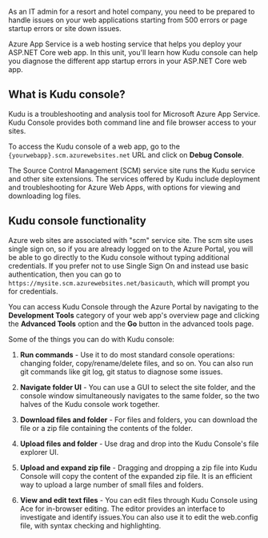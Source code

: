 As an IT admin for a resort and hotel company, you need to be prepared to handle issues on your web applications starting from 500 errors or page startup errors or site down issues.

Azure App Service is a web hosting service that helps you deploy your ASP.NET Core web app. In this unit, you'll learn how Kudu console can help you diagnose the different app startup errors in your ASP.NET Core web app. 

## What is Kudu console?

Kudu is a troubleshooting and analysis tool for Microsoft Azure App Service. Kudu Console provides both command line and file browser access to your sites. 

To access the Kudu console of a web app, go to the `{yourwebapp}.scm.azurewebsites.net` URL and click on **Debug Console**.

The Source Control Management (SCM) service site runs the Kudu service and other site extensions. The services offered by Kudu include deployment and troubleshooting for Azure Web Apps, with options for viewing and downloading log files.

## Kudu console functionality

Azure web sites are associated with "scm" service site. The scm site uses single sign on, so if you are already logged on to the Azure Portal, you will be able to go directly to the Kudu console without typing additional credentials. If you prefer not to use Single Sign On and instead use basic authentication, then you can go to `https://mysite.scm.azurewebsites.net/basicauth`, which will prompt you for credentials. 

You can access Kudu Console through the Azure Portal by navigating to the **Development Tools** category of your web app's overview page and clicking the **Advanced Tools** option and the **Go** button in the advanced tools page. 

Some of the things you can do with Kudu console:

1. **Run commands** - Use it to do most standard console operations: changing folder, copy/rename/delete files, and so on. You can also run git commands like git log, git status to diagnose some issues.

1. **Navigate folder UI** - You can use a GUI to select the site folder, and the console window simultaneously navigates to the same folder, so the two halves of the Kudu console work together. 

1. **Download files and folder** - For files and folders, you can download the file or a zip file containing the contents of the folder.

1. **Upload files and folder** - Use drag and drop into the Kudu Console's file explorer UI.

1. **Upload and expand zip file** - Dragging and dropping a zip file into Kudu Console will copy the content of the expanded zip file. It is an efficient way to upload a large number of small files and folders.

1. **View and edit text files** - You can edit files through Kudu Console using Ace for in-browser editing. The editor provides an interface to investigate and identify issues.You can also use it to edit the web.config file, with syntax checking and highlighting.

 